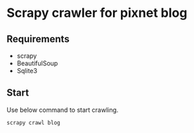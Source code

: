 # Scrapy crawler for pixnet blog

## Requirements

* scrapy
* BeautifulSoup
* Sqlite3

## Start
Use below command to start crawling.

```sh
scrapy crawl blog
```
